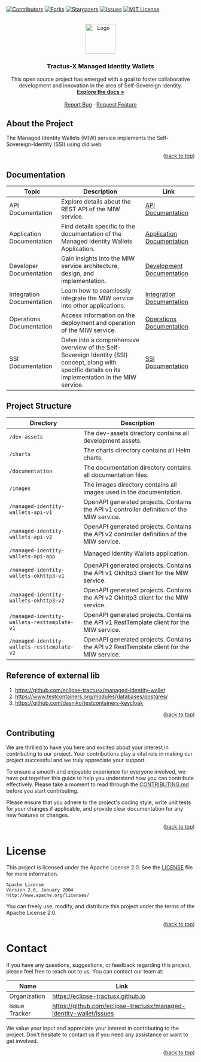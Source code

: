 <a name="readme-top"></a>

<!-- Shields -->
[![Contributors][contributors-shield]][contributors-url]
[![Forks][forks-shield]][forks-url]
[![Stargazers][stars-shield]][stars-url]
[![Issues][issues-shield]][issues-url]
[![MIT License][license-shield]][license-url]



<!-- Caption -->

<br />
<div align="center">
  <a href="https://eclipse-tractusx.github.io/img/logo_tractus-x.svg">
    <img src="https://eclipse-tractusx.github.io/img/logo_tractus-x.svg" alt="Logo" width="80" height="80">
  </a>

<h3 align="center">Tractus-X Managed Identity Wallets</h3>

  <p align="center">
    This open source project has emerged with a goal to foster collaborative development and innovation in the area of Self-Sovereign Identity.
    <br />
        <a href="https://github.com/eclipse-tractusx/managed-identity-wallet/tree/main/cx-ssi-lib/docs"><strong>Explore the docs »</strong></a>
        <br />
    <br />
    <a href="https://github.com/eclipse-tractusx/managed-identity-wallet/issues">Report Bug</a>
    ·
    <a href="https://github.com/eclipse-tractusx/managed-identity-wallet/issues">Request Feature</a>
  </p>
</div>

## About the Project

The Managed Identity Wallets (MIW) service implements the Self-Sovereign-Identity (SSI) using did:web

<p align="right">(<a href="#readme-top">back to top</a>)</p>

## Documentation

| Topic                     | Description                                                                                                                                             | Link                                                       |
|---------------------------|---------------------------------------------------------------------------------------------------------------------------------------------------------|------------------------------------------------------------|
| API Documentation         | Explore details about the REST API of the MIW service.                                                                                                  | [API Documentation](/documentation/api)                    |
| Application Documentation | Find details specific to the documentation of the Managed Identity Wallets Application.                                                                 | [Application Documentation](/managed-identity-wallets-app) |
| Developer Documentation   | Gain insights into the MIW service architecture, design, and implementation.                                                                            | [Development Documentation](/documentation/development)    |
| Integration Documentation | Learn how to seamlessly integrate the MIW service into other applications.                                                                              | [Integration Documentation](/documentation/integration)    |
| Operations Documentation  | Access information on the deployment and operation of the MIW service.                                                                                  | [Operations Documentation](/documentation/operations)      |
| SSI Documentation         | Delve into a comprehensive overview of the Self-Sovereign Identity (SSI) concept, along with specific details on its implementation in the MIW service. | [SSI Documentation](/documentation/ssi)                    |

## Project Structure

| Directory                                   | Description                                                                               | 
|---------------------------------------------|-------------------------------------------------------------------------------------------|
| `/dev-assets`                               | The dev-assets directory contains all development assets.                                 |
| `/charts`                                   | The charts directory contains all Helm charts.                                            |
| `/documentation`                            | The documentation directory contains all documentation files.                             |
| `/images`                                   | The images directory contains all images used in the documentation.                       |
| `/managed-identity-wallets-api-v1`          | OpenAPI generated projects. Contains the API v1 controller definition of the MIW service. |
| `/managed-identity-wallets-api-v2`          | OpenAPI generated projects. Contains the API v2 controller definition of the MIW service. |
| `/managed-identity-wallets-api-app`         | Managed Identity Wallets application.                                                     |
| `/managed-identity-wallets-okhttp3-v1`      | OpenAPI generated projects. Contains the API v1 Okhttp3 client for the MIW service.       |
| `/managed-identity-wallets-okhttp3-v2`      | OpenAPI generated projects. Contains the API v2 Okhttp3 client for the MIW service.       |
| `/managed-identity-wallets-resttemplate-v1` | OpenAPI generated projects. Contains the API v1 RestTemplate client for the MIW service.  |
| `/managed-identity-wallets-resttemplate-v2` | OpenAPI generated projects. Contains the API v2 RestTemplate client for the MIW service.  |

## Reference of external lib

1. https://github.com/eclipse-tractusx/managed-identity-wallet
2. https://www.testcontainers.org/modules/databases/postgres/
3. https://github.com/dasniko/testcontainers-keycloak

<p align="right">(<a href="#readme-top">back to top</a>)</p>


<!-- CONTRIBUTING -->

## Contributing

We are thrilled to have you here and excited about your interest in contributing to our project.
Your contributions play a vital role in making our project successful and we truly appreciate your
support.

To ensure a smooth and enjoyable experience for everyone involved, we have put together this guide
to help you understand how you can contribute effectively. Please take a moment to read through
the [CONTRIBUTING.md](CONTRIBUTING.md) before you start contributing.

Please ensure that you adhere to the project's coding style, write unit tests for your changes if
applicable, and provide clear documentation for any new features or changes.

<p align="right">(<a href="#readme-top">back to top</a>)</p>

<!-- LICENSE -->

# License

This project is licensed under the Apache License 2.0. See the [LICENSE](LICENSE) file for more
information.

```
Apache License
Version 2.0, January 2004
http://www.apache.org/licenses/
```

You can freely use, modify, and distribute this project under the terms of the Apache License 2.0.
<p align="right">(<a href="#readme-top">back to top</a>)</p>


<!-- CONTACT -->

# Contact

If you have any questions, suggestions, or feedback regarding this project, please feel free to
reach out to us. You can contact our team at:

| Name          | Link                                                               |
|---------------|--------------------------------------------------------------------|
| Organization  | https://eclipse-tractusx.github.io                                 |
| Issue Tracker | https://github.com/eclipse-tractusx/managed-identity-wallet/issues |

We value your input and appreciate your interest in contributing to the project. Don't hesitate to
contact us if you need any assistance or want to get involved.

<p align="right">(<a href="#readme-top">back to top</a>)</p>


[contributors-shield]: https://img.shields.io/github/contributors/eclipse-tractusx/managed-identity-wallet.svg?style=for-the-badge

[contributors-url]: https://github.com/eclipse-tractusx/managed-identity-wallet/graphs/contributors

[forks-shield]: https://img.shields.io/github/forks/eclipse-tractusx/managed-identity-wallet.svg?style=for-the-badge

[forks-url]: https://github.com/eclipse-tractusx/managed-identity-wallet/network/members

[stars-shield]: https://img.shields.io/github/stars/eclipse-tractusx/managed-identity-wallet.svg?style=for-the-badge

[stars-url]: https://github.com/eclipse-tractusx/managed-identity-wallet/stargazers

[issues-shield]: https://img.shields.io/github/issues/eclipse-tractusx/managed-identity-wallet.svg?style=for-the-badge

[issues-url]: https://github.com/eclipse-tractusx/managed-identity-wallet/issues

[license-shield]: https://img.shields.io/github/license/eclipse-tractusx/managed-identity-wallet.svg?style=for-the-badge

[license-url]: https://github.com/eclipse-tractusx/managed-identity-wallet/blob/master/LICENSE.txt
